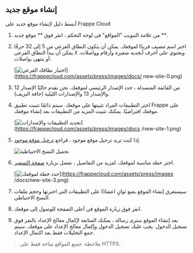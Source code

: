## إنشاء موقع جديد

أبسط دليل لإنشاء موقع جديد على Frappe Cloud

1. من علامة التبويب "المواقع" في لوحة التحكم ، انقر فوق ** موقع جديد **.
2. اختر اسم مضيف فريدًا لموقعك. يمكن أن يتكون النطاق الفرعي من 5 إلى 32 حرفًا ويحتوي على أحرف أبجدية صغيرة وأرقام وواصلات. لا يمكن أن يبدأ النطاق الفرعي أو ينتهي بواصلات.
    
    [![اختيار نطاقك الفرعي](https://frappecloud.com/assets/press/images/docs/new-site-0.png)](https://frappecloud.com/assets/press/images/docs/ new-site-0.png)
    
3. من القائمة المنسدلة ، حدد الإصدار الرئيسي لموقعك. نحن نقدم حاليًا الإصدار 12 والإصدار 13 والإصدارات الليلية (حافة النزيف).
    
4. اختر التطبيقات المراد تثبيتها على موقعك. سيتم دائمًا تثبيت تطبيق Frappe على موقعك افتراضيًا. يمكنك تثبيت المزيد من التطبيقات بعد إنشاء موقعك.
    
    [![تحديد التطبيقات والإصدارات](https://frappecloud.com/assets/press/images/docs/new-site-1.png)](https://frappecloud.com/assets/press/images/docs /new-site-1.png)
    
5. إذا كنت تريد ترحيل موقع موجود ، فراجع [ترحيل موقع موجود](https://frappecloud.com/docs/sites/migrate-an-existing-site).
    
    ![تحميل النسخ الاحتياطية](https://frappecloud.com/assets/press/images/docs/new-site-2.png)
    
6. اختر خطة مناسبة لموقعك. لمزيد من التفاصيل ، تفضل بزيارة [صفحة التسعير](https://frappecloud.com/pricing).
    
    [![حدد خطة لموقعك](https://frappecloud.com/assets/press/images/docs/new-site-3.png)](https://frappecloud.com/assets/press/images /docs/new-site-3.png)
    
7. سيستغرق إنشاء الموقع بضع ثوانٍ اعتمادًا على التطبيقات التي اخترتها وحجم ملفات النسخ الاحتياطي.
    
8. انقر فوق زيارة الموقع في أعلى الصفحة للوصول إلى موقعك.
9. بعد إنشاء الموقع سترى رسالة ، يمكنك المتابعة لإكمال معالج الإعداد بالنقر فوق تسجيل الدخول. يجب عليك تسجيل الدخول وإكمال معالج الإعداد على موقعك. سيتم جمع التحليلات فقط بعد اكتمال الإعداد.

> ملاحظة: جميع المواقع متاحة فقط على HTTPS.